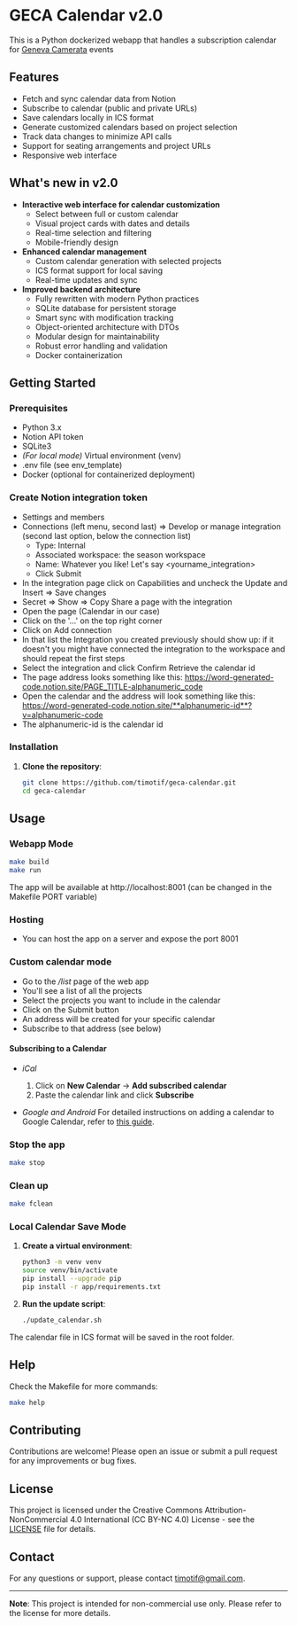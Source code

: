 # GECA Calendar v2.0
This is a Python dockerized webapp that handles a subscription calendar for [Geneva Camerata](https://genevacamerata.com/en) events

## Features
- Fetch and sync calendar data from Notion
- Subscribe to calendar (public and private URLs)
- Save calendars locally in ICS format
- Generate customized calendars based on project selection
- Track data changes to minimize API calls
- Support for seating arrangements and project URLs
- Responsive web interface

## What's new in v2.0
- **Interactive web interface for calendar customization**
  - Select between full or custom calendar
  - Visual project cards with dates and details
  - Real-time selection and filtering
  - Mobile-friendly design
- **Enhanced calendar management**
  - Custom calendar generation with selected projects
  - ICS format support for local saving
  - Real-time updates and sync
- **Improved backend architecture**
  - Fully rewritten with modern Python practices
  - SQLite database for persistent storage
  - Smart sync with modification tracking
  - Object-oriented architecture with DTOs
  - Modular design for maintainability
  - Robust error handling and validation
  - Docker containerization

## Getting Started

### Prerequisites

- Python 3.x
- Notion API token
- SQLite3
- *(For local mode)* Virtual environment (venv)
- .env file (see env_template)
- Docker (optional for containerized deployment)

### Create Notion integration token
- Settings and members
- Connections (left menu, second last) => Develop or manage integration (second last option, below the connection list)
    + Type: Internal
    + Associated workspace: the season workspace
    + Name: Whatever you like! Let's say <yourname_integration>
    + Click Submit
- In the integration page click on Capabilities and uncheck the Update and Insert => Save changes
- Secret => Show => Copy
Share a page with the integration
- Open the page (Calendar in our case)
- Click on the '...' on the top right corner
- Click on Add connection
- In that list the Integration you created previously should show up: if it doesn't you might have connected the integration to the workspace and should repeat the first steps
- Select the integration and click Confirm
Retrieve the calendar id
- The page address looks something like this: https://word-generated-code.notion.site/PAGE_TITLE-alphanumeric_code
- Open the calendar and the address will look something like this: https://word-generated-code.notion.site/**alphanumeric-id**?v=alphanumeric-code
- The alphanumeric-id is the calendar id


### Installation

1. **Clone the repository**:
   ```bash
   git clone https://github.com/timotif/geca-calendar.git
   cd geca-calendar
   ```

## Usage
### Webapp Mode
```bash
make build
make run
```
The app will be available at http://localhost:8001 (can be changed in the Makefile PORT variable)

### Hosting
- You can host the app on a server and expose the port 8001

### Custom calendar mode
- Go to the _/list_ page of the web app
- You'll see a list of all the projects
- Select the projects you want to include in the calendar
- Click on the Submit button
- An address will be created for your specific calendar
- Subscribe to that address (see below)

#### Subscribing to a Calendar
- *iCal*
  1. Click on **New Calendar** -> **Add subscribed calendar**
  2. Paste the calendar link and click **Subscribe**

- *Google and Android*
For detailed instructions on adding a calendar to Google Calendar, refer to [this guide](https://www.ohmancorp.com/refhowto-androidaddinternetcalendar.asp).

### Stop the app 
```bash
make stop
```
### Clean up
```bash
make fclean
```

### Local Calendar Save Mode

1. **Create a virtual environment**:
   ```bash
   python3 -m venv venv
   source venv/bin/activate
   pip install --upgrade pip
   pip install -r app/requirements.txt
   ```

2. **Run the update script**:
   ```bash
   ./update_calendar.sh
   ```

The calendar file in ICS format will be saved in the root folder.

## Help

Check the Makefile for more commands:
```bash
make help
```

## Contributing

Contributions are welcome! Please open an issue or submit a pull request for any improvements or bug fixes.

## License

This project is licensed under the Creative Commons Attribution-NonCommercial 4.0 International (CC BY-NC 4.0) License - see the [LICENSE](LICENSE) file for details.

## Contact

For any questions or support, please contact [timotif@gmail.com](mailto:timotif@gmail.com).

---

**Note**: This project is intended for non-commercial use only. Please refer to the license for more details.